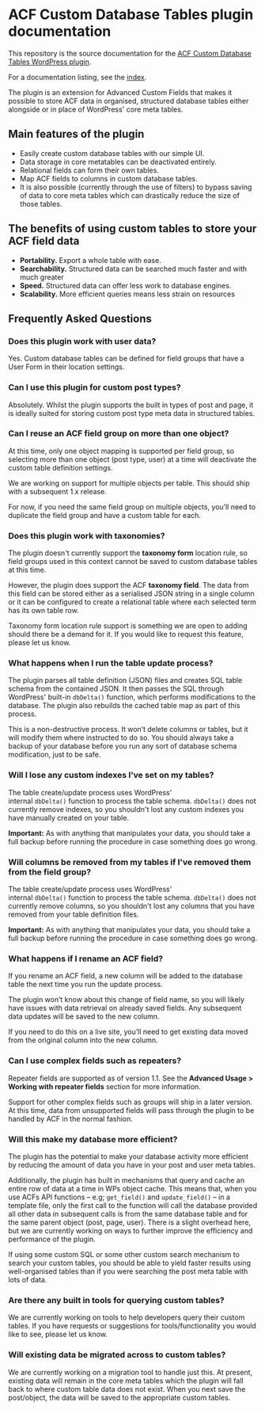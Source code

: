 # ACF Custom Database Tables plugin documentation 

This repository is the source documentation for the [ACF Custom Database Tables WordPress plugin](https://hookturn.io/downloads/acf-custom-database-tables/).

For a documentation listing, see the [index](index.md).

The plugin is an extension for Advanced Custom Fields that makes it possible to store ACF data in organised, structured database tables either alongside or in place of WordPress' core meta tables.

## Main features of the plugin

- Easily create custom database tables with our simple UI.
- Data storage in core metatables can be deactivated entirely.
- Relational fields can form their own tables.
- Map ACF fields to columns in custom database tables.
- It is also possible (currently through the use of filters) to bypass saving of data to core meta tables which can drastically reduce the size of those tables.

## The benefits of using custom tables to store your ACF field data

- **Portability.** Export a whole table with ease.
- **Searchability.** Structured data can be searched much faster and with much greater 
- **Speed.** Structured data can offer less work to database engines.
- **Scalability.** More efficient queries means less strain on resources 

## Frequently Asked Questions

### Does this plugin work with user data?

Yes. Custom database tables can be defined for field groups that have a User Form in their location settings.

### Can I use this plugin for custom post types?

Absolutely. Whilst the plugin supports the built in types of post and page, it is ideally suited for storing custom post type meta data in structured tables.

### Can I reuse an ACF field group on more than one object?

At this time, only one object mapping is supported per field group, so selecting more than one object (post type, user) at a time will deactivate the custom table definition settings.

We are working on support for multiple objects per table. This should ship with a subsequent 1.x release.

For now, if you need the same field group on multiple objects, you’ll need to duplicate the field group and have a custom table for each.

### Does this plugin work with taxonomies?

The plugin doesn't currently support the **taxonomy form** location rule, so field groups used in this context cannot be saved to custom database tables at this time.

However, the plugin does support the ACF **taxonomy field**. The data from this field can be stored either as a serialised JSON string in a single column or it can be configured to create a relational table where each selected term has its own table row.

Taxonomy form location rule support is something we are open to adding should there be a demand for it. If you would like to request this feature, please let us know.

### What happens when I run the table update process?

The plugin parses all table definition (JSON) files and creates SQL table schema from the contained JSON. It then passes the SQL through WordPress' built-in `dbDelta()` function, which performs modifications to the database. The plugin also rebuilds the cached table map as part of this process.

This is a non-destructive process. It won’t delete columns or tables, but it will modify them where instructed to do so. You should always take a backup of your database before you run any sort of database schema modification, just to be safe.

### Will I lose any custom indexes I've set on my tables?

The table create/update process uses WordPress' internal `dbDelta()` function to process the table schema. `dbDelta()` does not currently remove indexes, so you shouldn't lost any custom indexes you have manually created on your table.

**Important:** As with anything that manipulates your data, you should take a full backup before running the procedure in case something does go wrong.

### Will columns be removed from my tables if I've removed them from the field group?

The table create/update process uses WordPress' internal `dbDelta()` function to process the table schema. `dbDelta()` does not currently remove columns, so you shouldn't lost any columns that you have removed from your table definition files.

**Important:** As with anything that manipulates your data, you should take a full backup before running the procedure in case something does go wrong.

### What happens if I rename an ACF field?

If you rename an ACF field, a new column will be added to the database table the next time you run the update process.

The plugin won’t know about this change of field name, so you will likely have issues with data retrieval on already saved fields. Any subsequent data updates will be saved to the new column.

If you need to do this on a live site, you’ll need to get existing data moved from the original column into the new column.

### Can I use complex fields such as repeaters?

Repeater fields are supported as of version 1.1. See the **Advanced Usage > Working with repeater fields** section for more information.

Support for other complex fields such as groups will ship in a later version. At this time, data from unsupported fields will pass through the plugin to be handled by ACF in the normal fashion.

### Will this make my database more efficient?

The plugin has the potential to make your database activity more efficient by reducing the amount of data you have in your post and user meta tables.

Additionally, the plugin has built in mechanisms that query and cache an entire row of data at a time in WPs object cache. This means that, when you use ACFs API functions – e.g; `get_field()` and `update_field()` – in a template file, only the first call to the function will call the database provided all other data in subsequent calls is from the same database table and for the same parent object (post, page, user). There is a slight overhead here, but we are currently working on ways to further improve the efficiency and performance of the plugin.

If using some custom SQL or some other custom search mechanism to search your custom tables, you should be able to yield faster results using well-organised tables than if you were searching the post meta table with lots of data.

### Are there any built in tools for querying custom tables?

We are currently working on tools to help developers query their custom tables. If you have requests or suggestions for tools/functionality you would like to see, please let us know.

### Will existing data be migrated across to custom tables?

We are currently working on a migration tool to handle just this. At present, existing data will remain in the core meta tables which the plugin will fall back to where custom table data does not exist. When you next save the post/object, the data will be saved to the appropriate custom tables.
